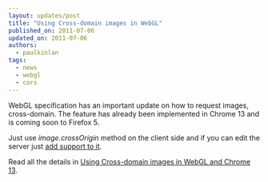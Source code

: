 ```yaml
---
layout: updates/post
title: "Using Cross-domain images in WebGL"
published_on: 2011-07-06
updated_on: 2011-07-06
authors:
  - paulkinlan
tags:
  - news
  - webgl
  - cors
---
```

<p>WebGL specification has an important update on how to request images, cross-domain. The feature has already been implemented in Chrome 13 and is coming soon to Firefox 5.</p>

<p>Just use <em>image.crossOrigin</em> method on the client side and if you can edit the server just <a href="http://enable-cors.org/">add support to it</a>.</p>

<p>Read all the details in <a href="http://blog.chromium.org/2011/07/using-cross-domain-images-in-webgl-and.html">Using Cross-domain images in WebGL and Chrome 13</a>.</p>
